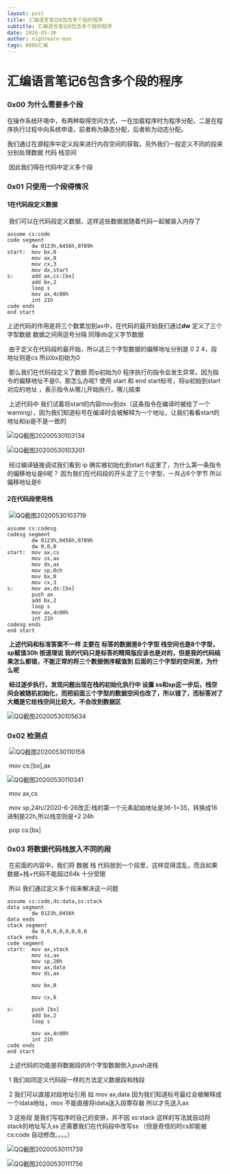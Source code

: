 ```yaml
---
layout: post
title: 汇编语言笔记6包含多个段的程序
subtitle: 汇编语言笔记6包含多个段的程序
date: 2020-05-30
author: nightmare-man
tags: 8086汇编
---
```


# 汇编语言笔记6包含多个段的程序

### 0x00 为什么需要多个段

​		在操作系统环境中，有两种取得空间方式，一在加载程序时为程序分配，二是在程序执行过程中向系统申请，前者称为静态分配，后者称为动态分配。

​		我们通过在源程序中定义段来进行内存空间的获取。另外我们一般定义不同的段来分别处理数据 代码 栈空间

​		因此我们得在代码中定义多个段



### 0x01 只使用一个段得情况

#### 		1在代码段定义数据

​		我们可以在代码段定义数据，这样这些数据就随着代码一起被装入内存了

```assembly
assume cs:code
code segment
		dw 0123h,0456h,0789h
start:	mov bx,0
		mov ax,0
		mov cx,3
		mov dx,start
s:		add ax,cs:[bx]
		add bx,2
		loop s
		mov ax,4c00h
		int 21h
code ends
end start
```

​		上述代码的作用是将三个数累加到ax中，在代码的最开始我们通过**dw** 定义了三个字型数据 数据之间用逗号分隔    同理db定义字节数据

​		由于定义在代码段的最开始，所以这三个字型数据的偏移地址分别是 0 2 4，段地址则是cs      所以bx初始为0

​		那么我们在代码段定义了数据 而ip初始为0 程序执行的指令会发生异常，因为指令的偏移地址不是0，那怎么办呢? 使用 start 和 end start标号，将ip初始到start对应的地址 ，表示指令从哪儿开始执行，哪儿结束

​		上述代码中 我们试着将start的内容mov到dx（这条指令在编译时被给了一个warning），因为我们知道标号在编译时会被解释为一个地址，让我们看看start的地址和ip是不是一致的

![QQ截图20200530103134](/assets/img/QQ截图20200530103134.png)

![QQ截图20200530103201](/assets/img/QQ截图20200530103201.png)

​	经过编译链接调试我们看到 ip 确实被初始化到start 6这里了，为什么第一条指令的偏移地址是6呢？ 因为我们在代码段的开头定了三个字型，一共占6个字节 所以偏移地址是6

#### 		2在代码段使用栈

​		![QQ截图20200530103719](/assets/img/QQ截图20200530103719.png)

```assembly
assume cs:codesg
codesg segment
		dw 0123h,0456h,0789h
		dw 0,0,0
start:	mov ax,cs
		mov ss,ax
		mov ds,ax
		mov sp,0ch
		mov bx,0
		mov cx,3
s:		mov ax,ds:[bx]
		push ax
		add bx,2
		loop s
		mov ax,4c00h
		int 21h
codesg ends
end start
```

​		**上述代码和标准答案不一样 主要在 标答的数据是8个字型 栈空间也是8个字型，sp赋值30h  按道理说 我的代码只是标答的精简版应该也是对的，但是我的代码结果怎么都错，不能正常的将三个数据倒序赋值到 后面的三个字型的空间里，为什么呢**

​		**经过逐步执行，发现问题出现在栈的初始化执行中 设置 ss和sp这一步后，栈空间会被随机初始化，而把前面三个字型的数据空间也改了，所以错了，而标答对了大概是它给栈空间比较大，不会改到数据区**

![QQ截图20200530105634](/assets/img/QQ截图20200530105634.png)



### 0x02 检测点

​	![QQ截图20200530110158](/assets/img/QQ截图20200530110158.png)

​		mov cs:[bx],ax

![QQ截图20200530110341](/assets/img/QQ截图20200530110341.png)

​		mov ax,cs

​		mov sp,24h//2020-6-26改正:栈的第一个元素起始地址是36-1=35，转换成16进制是22h,所以栈空则是+2 24h

​		pop cs:[bx]



### 0x03 将数据代码栈放入不同的段

​		在前面的内容中，我们将 数据 栈 代码放到一个段里，这样显得混乱，而且如果数据+栈+代码不能超过64k 十分受限

​		所以 我们通过定义多个段来解决这一问题

```assembly
assume cs:code,ds:data,ss:stack
data segment
		dw 0123h,0456h
data ends
stack segment
		dw 0,0,0,0,0,0,0,0
stack ends
code segment
start:	mov ax,stack
		mov ss,ax
		mov sp,20h
		mov ax,data
		mov ds,ax
		
		mov bx,0
		
		mov cx,8

s:		push [bx]
		add bx,2
		loop s
		
		mov ax,4c00h
		int 21h
code ends
end start
```

​		上述代码的功能是将数据段的8个字型数据倒入push进栈

​		1 我们如同定义代码段一样的方法定义数据段和栈段

​		2 我们可以直接对段地址引用 如 mov ax,data 因为我们知道标号最红会被解释成一个idata地址，mov 不能直接将idata送入段寄存器 所以才先送入ax

​		3 这些段 是我们写程序时自己的安排，并不因 ss:stack 这样的写法就自动将stack的地址写入ss 还需要我们在代码段中改写ss   （但是奇怪的时cs却能被cs:code 自动修改。。。。）

![QQ截图20200530111739](/assets/img/QQ截图20200530111739.png)



![QQ截图20200530111756](/assets/img/QQ截图20200530111756.png)